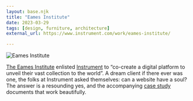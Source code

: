 ```yaml
---
layout: base.njk
title: "Eames Institute"
date: 2023-03-29
tags: [design, furniture, architecture]
external_url: https://www.instrument.com/work/eames-institute/

---
```

![Eames Institute](/assets/links/eames.avif "Eames Institute")

[The Eames Institute](https://www.eamesinstitute.org/ "The Eames Institute") enlisted [Instrument](https://www.instrument.com/ "Instrument") to “co-create a digital platform to unveil their vast collection to the world”. A dream client if there ever was one, the folks at Instrument asked themselves: can a website have a soul? The answer is a resounding yes, and the accompanying [case study](https://www.instrument.com/work/eames-institute/ "Eames Institute case study on Instrument's website") documents that work beautifully.